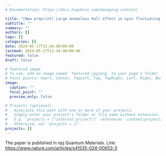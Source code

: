 ```yaml
---
# Documentation: https://docs.hugoblox.com/managing-content/

title: "[New preprint] Large anomalous Hall effect in spin fluctuating devil’s staircase"
subtitle: ""
summary: ""
authors: []
tags: []
categories: []
date: 2024-05-17T12:44:06+09:00
lastmod: 2024-05-17T12:44:06+09:00
featured: false
draft: false

# Featured image
# To use, add an image named `featured.jpg/png` to your page's folder.
# Focal points: Smart, Center, TopLeft, Top, TopRight, Left, Right, BottomLeft, Bottom, BottomRight.
image:
  caption: ""
  focal_point: ""
  preview_only: false

# Projects (optional).
#   Associate this post with one or more of your projects.
#   Simply enter your project's folder or file name without extension.
#   E.g. `projects = ["internal-project"]` references `content/project/deep-learning/index.md`.
#   Otherwise, set `projects = []`.
projects: []
---
```


The paper is published in npj Quantum Materials. Link: https://www.nature.com/articles/s41535-024-00653-3